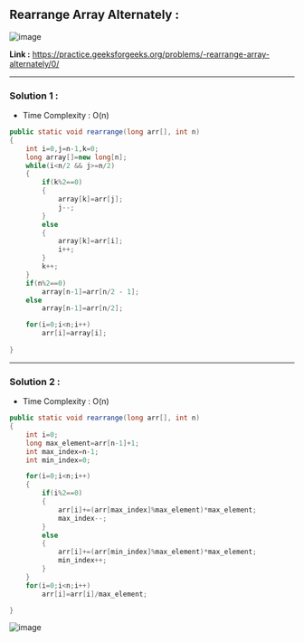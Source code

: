 ## Rearrange Array Alternately :

![image](https://user-images.githubusercontent.com/23376002/174341752-adbc3ca3-23fc-4bc6-ac8d-8348b7f86cf8.png)

  
 **Link :** https://practice.geeksforgeeks.org/problems/-rearrange-array-alternately/0/
 
---------------------------------------------------------------------------------------------------------------------------------------------------
  
### Solution 1 :

- Time Complexity : O(n)


```java
public static void rearrange(long arr[], int n)
{
    int i=0,j=n-1,k=0;
    long array[]=new long[n];
    while(i<n/2 && j>=n/2)
    {
        if(k%2==0)
        {
            array[k]=arr[j];
            j--;
        }
        else
        {
            array[k]=arr[i];
            i++;
        }
        k++;
    }
    if(n%2==0)
        array[n-1]=arr[n/2 - 1];
    else
        array[n-1]=arr[n/2];

    for(i=0;i<n;i++)
        arr[i]=array[i];
  
}
```

---------------------------------------------------------------------------------------------------------------------------------------------------
  
### Solution 2 :

- Time Complexity : O(n)


```java
public static void rearrange(long arr[], int n)
{
    int i=0;
    long max_element=arr[n-1]+1;
    int max_index=n-1;
    int min_index=0;

    for(i=0;i<n;i++)
    {
        if(i%2==0)
        {
            arr[i]+=(arr[max_index]%max_element)*max_element;
            max_index--;
        }
        else
        {
            arr[i]+=(arr[min_index]%max_element)*max_element;
            min_index++;
        }
    }
    for(i=0;i<n;i++)
        arr[i]=arr[i]/max_element;

}
```


![image](https://user-images.githubusercontent.com/23376002/174358336-fc04087c-8410-4f46-98f4-e7c7d01bdc96.png)




